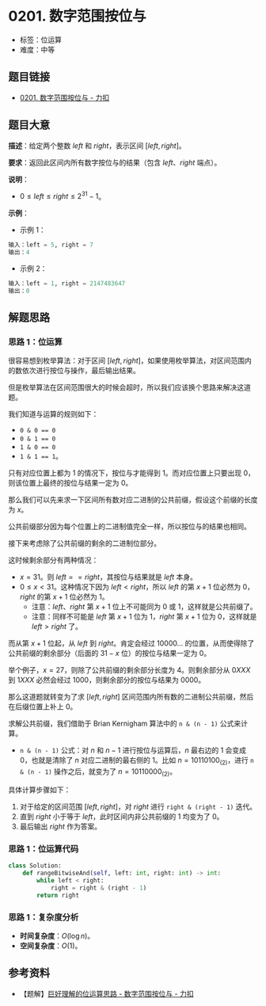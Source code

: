 # 0201. 数字范围按位与

- 标签：位运算
- 难度：中等

## 题目链接

- [0201. 数字范围按位与 - 力扣](https://leetcode.cn/problems/bitwise-and-of-numbers-range/)

## 题目大意

**描述**：给定两个整数 $left$ 和 $right$，表示区间 $[left, right]$。

**要求**：返回此区间内所有数字按位与的结果（包含 $left$、$right$ 端点）。

**说明**：

- $0 \le left \le right \le 2^{31} - 1$。

**示例**：

- 示例 1：

```python
输入：left = 5, right = 7
输出：4
```

- 示例 2：

```python
输入：left = 1, right = 2147483647
输出：0
```

## 解题思路

### 思路 1：位运算

很容易想到枚举算法：对于区间 $[left, right]$，如果使用枚举算法，对区间范围内的数依次进行按位与操作，最后输出结果。

但是枚举算法在区间范围很大的时候会超时，所以我们应该换个思路来解决这道题。

我们知道与运算的规则如下：

- `0 & 0 == 0`
- `0 & 1 == 0`
- `1 & 0 == 0`
- `1 & 1 == 1`。

只有对应位置上都为 $1$ 的情况下，按位与才能得到 $1$。而对应位置上只要出现 $0$，则该位置上最终的按位与结果一定为 $0$。

那么我们可以先来求一下区间所有数对应二进制的公共前缀，假设这个前缀的长度为 $x$。

公共前缀部分因为每个位置上的二进制值完全一样，所以按位与的结果也相同。

接下来考虑除了公共前缀的剩余的二进制位部分。

这时候剩余部分有两种情况：

- $x = 31$。则 $left == right$，其按位与结果就是 $left$ 本身。
- $0 \le x < 31$。这种情况下因为 $left < right$，所以 $left$ 的第 $x + 1$ 位必然为 $0$，$right$ 的第 $x + 1$ 位必然为 $1$。
  - 注意：$left$、$right$ 第 $x + 1$ 位上不可能同为 $0$ 或 $1$，这样就是公共前缀了。
  - 注意：同样不可能是 $left$ 第 $x + 1$ 位为 $1$，$right$ 第 $x + 1$ 位为 $0$，这样就是 $left > right$ 了。

而从第 $x + 1$ 位起，从 $left$ 到 $right$。肯定会经过 $10000...$ 的位置，从而使得除了公共前缀的剩余部分（后面的 $31 - x$ 位）的按位与结果一定为 $0$。

举个例子，$x = 27$，则除了公共前缀的剩余部分长度为 $4$。则剩余部分从 $0XXX$ 到 $1XXX$ 必然会经过 $1000$，则剩余部分的按位与结果为 $0000$。

那么这道题就转变为了求 $[left, right]$ 区间范围内所有数的二进制公共前缀，然后在后缀位置上补上 $0$。

求解公共前缀，我们借助于 Brian Kernigham 算法中的 `n & (n - 1)` 公式来计算。

- `n & (n - 1)` 公式：对 $n$ 和 $n - 1$ 进行按位与运算后，$n$ 最右边的 $1$ 会变成 $0$，也就是清除了 $n$ 对应二进制的最右侧的 $1$。比如 $n = 10110100_{(2)}$，进行 `n & (n - 1)` 操作之后，就变为了 $n = 10110000_{(2)}$。

具体计算步骤如下：

1. 对于给定的区间范围 $[left, right]$，对 $right$ 进行 `right & (right - 1)` 迭代。
2. 直到 $right$ 小于等于 $left$，此时区间内非公共前缀的 $1$ 均变为了 $0$。
3. 最后输出 $right$ 作为答案。

### 思路 1：位运算代码

```python
class Solution:
    def rangeBitwiseAnd(self, left: int, right: int) -> int:
        while left < right:
            right = right & (right - 1)
        return right
```

### 思路 1：复杂度分析

- **时间复杂度**：$O(\log n)$。
- **空间复杂度**：$O(1)$。

## 参考资料

- 【题解】[巨好理解的位运算思路 - 数字范围按位与 - 力扣](https://leetcode.cn/problems/bitwise-and-of-numbers-range/solution/ju-hao-li-jie-de-wei-yun-suan-si-lu-by-time-limit/)
